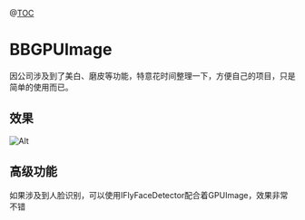 @[TOC](GPUImage的简单使用与整理，美颜、美白、磨皮，需要的看过来)

# BBGPUImage

因公司涉及到了美白、磨皮等功能，特意花时间整理一下，方便自己的项目，只是简单的使用而已。

## 效果
 ![Alt](http://image.linqipuzi.com/github/image/BBGPUImage.png#pic_center)

## 高级功能
如果涉及到人脸识别，可以使用IFlyFaceDetector配合着GPUImage，效果非常不错
